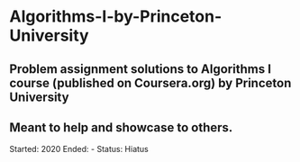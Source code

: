 # Algorithms-I-by-Princeton-University
Problem assignment solutions to Algorithms I course (published on Coursera.org) by Princeton University 
-----------------------------------
Meant to help and showcase to others.
-----------------------------------
Started: 2020
Ended: -
Status: Hiatus
